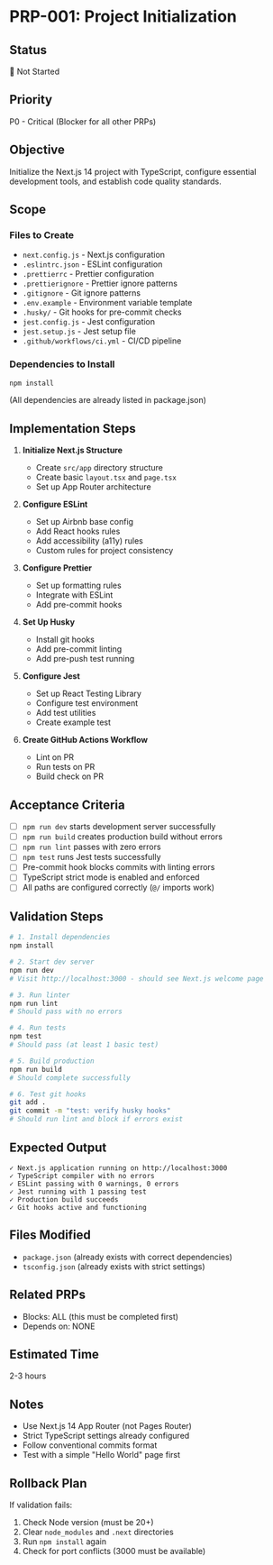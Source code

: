 # PRP-001: Project Initialization

## Status
🔲 Not Started

## Priority
P0 - Critical (Blocker for all other PRPs)

## Objective
Initialize the Next.js 14 project with TypeScript, configure essential development tools, and establish code quality standards.

## Scope

### Files to Create
- `next.config.js` - Next.js configuration
- `.eslintrc.json` - ESLint configuration
- `.prettierrc` - Prettier configuration
- `.prettierignore` - Prettier ignore patterns
- `.gitignore` - Git ignore patterns
- `.env.example` - Environment variable template
- `.husky/` - Git hooks for pre-commit checks
- `jest.config.js` - Jest configuration
- `jest.setup.js` - Jest setup file
- `.github/workflows/ci.yml` - CI/CD pipeline

### Dependencies to Install
```bash
npm install
```
(All dependencies are already listed in package.json)

## Implementation Steps

1. **Initialize Next.js Structure**
   - Create `src/app` directory structure
   - Create basic `layout.tsx` and `page.tsx`
   - Set up App Router architecture

2. **Configure ESLint**
   - Set up Airbnb base config
   - Add React hooks rules
   - Add accessibility (a11y) rules
   - Custom rules for project consistency

3. **Configure Prettier**
   - Set up formatting rules
   - Integrate with ESLint
   - Add pre-commit hooks

4. **Set Up Husky**
   - Install git hooks
   - Add pre-commit linting
   - Add pre-push test running

5. **Configure Jest**
   - Set up React Testing Library
   - Configure test environment
   - Add test utilities
   - Create example test

6. **Create GitHub Actions Workflow**
   - Lint on PR
   - Run tests on PR
   - Build check on PR

## Acceptance Criteria

- [ ] `npm run dev` starts development server successfully
- [ ] `npm run build` creates production build without errors
- [ ] `npm run lint` passes with zero errors
- [ ] `npm test` runs Jest tests successfully
- [ ] Pre-commit hook blocks commits with linting errors
- [ ] TypeScript strict mode is enabled and enforced
- [ ] All paths are configured correctly (`@/` imports work)

## Validation Steps

```bash
# 1. Install dependencies
npm install

# 2. Start dev server
npm run dev
# Visit http://localhost:3000 - should see Next.js welcome page

# 3. Run linter
npm run lint
# Should pass with no errors

# 4. Run tests
npm test
# Should pass (at least 1 basic test)

# 5. Build production
npm run build
# Should complete successfully

# 6. Test git hooks
git add .
git commit -m "test: verify husky hooks"
# Should run lint and block if errors exist
```

## Expected Output

```
✓ Next.js application running on http://localhost:3000
✓ TypeScript compiler with no errors
✓ ESLint passing with 0 warnings, 0 errors
✓ Jest running with 1 passing test
✓ Production build succeeds
✓ Git hooks active and functioning
```

## Files Modified
- `package.json` (already exists with correct dependencies)
- `tsconfig.json` (already exists with strict settings)

## Related PRPs
- Blocks: ALL (this must be completed first)
- Depends on: NONE

## Estimated Time
2-3 hours

## Notes
- Use Next.js 14 App Router (not Pages Router)
- Strict TypeScript settings already configured
- Follow conventional commits format
- Test with a simple "Hello World" page first

## Rollback Plan
If validation fails:
1. Check Node version (must be 20+)
2. Clear `node_modules` and `.next` directories
3. Run `npm install` again
4. Check for port conflicts (3000 must be available)

